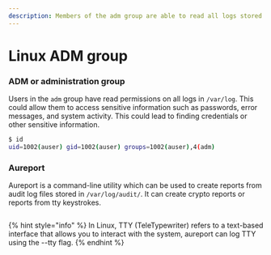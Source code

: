 ```yaml
---
description: Members of the adm group are able to read all logs stored in /var/log.
---
```


# Linux ADM group

### ADM or administration group

Users in the `adm` group have read permissions on all logs in `/var/log`. This could allow them to access sensitive information such as passwords, error messages,  and system activity. This could lead to finding credentials or other sensitive information.

```bash
$ id
uid=1002(auser) gid=1002(auser) groups=1002(auser),4(adm)
```

### Aureport&#x20;

Aureport is a command-line utility which can be used to create reports from audit log files stored in `/var/log/audit/`.  It can create crypto reports or reports from tty keystrokes.&#x20;

<figure><img src="../.gitbook/assets/image (124).png" alt=""><figcaption></figcaption></figure>

{% hint style="info" %}
In Linux, TTY (TeleTypewriter) refers to a text-based interface that allows you to interact with the system, aureport can log TTY using the --tty flag.
{% endhint %}

